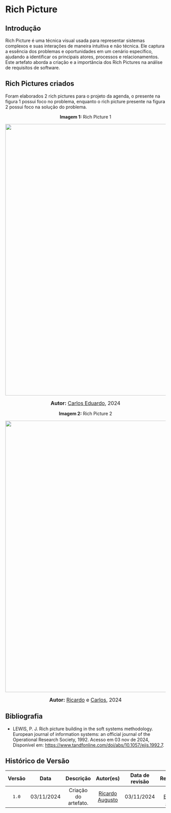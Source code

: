 # Rich Picture

## Introdução

Rich Picture é uma técnica visual usada para representar sistemas complexos e suas interações de maneira intuitiva e não técnica. Ele captura a essência dos problemas e oportunidades em um cenário específico, ajudando a identificar os principais atores, processos e relacionamentos. Este artefato aborda a criação e a importância dos Rich Pictures na análise de requisitos de software.

## Rich Pictures criados

Foram elaborados 2 rich pictures para o projeto da agenda, o presente na figura 1 possui foco no problema, enquanto o rich picture presente na figura 2 possui foco na solução do problema.

<p align="center" > <strong> Imagem 1:</Strong> Rich Picture 1</font> <gitbr></p>


<div style="text-align: center;">
    <img src="./Base/Assets/artefato_generalista/rich-picture/rich-picture1.png"  width="850px">
</div>
</center>

<font size="3"><p style="text-align: center"><b>Autor:</b>  [Carlos Eduardo](https://github.com/CADU110), 2024</p></font>


<p align="center" > <strong> Imagem 2:</Strong> Rich Picture 2</font> <gitbr></p>

<div style="text-align: center;">
    <img src="./Base/Assets/artefato_generalista/rich-picture/rich-picture2.png"  width="850px">
</div>
</center>

<font size="3"><p style="text-align: center"><b>Autor:</b>  [Ricardo](https://github.com/avmricardo) e [Carlos](https://github.com/CADU110), 2024</p></font>

## Bibliografia

- LEWIS, P. J. Rich picture building in the soft systems methodology. European journal of information systems: an official journal of the Operational Research Society, 1992. Acesso em 03 nov de 2024, Disponível em: <https://www.tandfonline.com/doi/abs/10.1057/ejis.1992.7>.

## Histórico de Versão
| Versão | Data | Descrição | Autor(es) | Data de revisão | Revisor(es) |
| :-: | :-: | :-: | :-: | :-: | :-: |
| `1.0` | 03/11/2024  | Criação do artefato. | [Ricardo Augusto](https://github.com/avmricardo) | 03/11/2024 | [Carlos Eduardo](https://github.com/CADU110), [Johnny](https://github.com/Johnnylopess) |